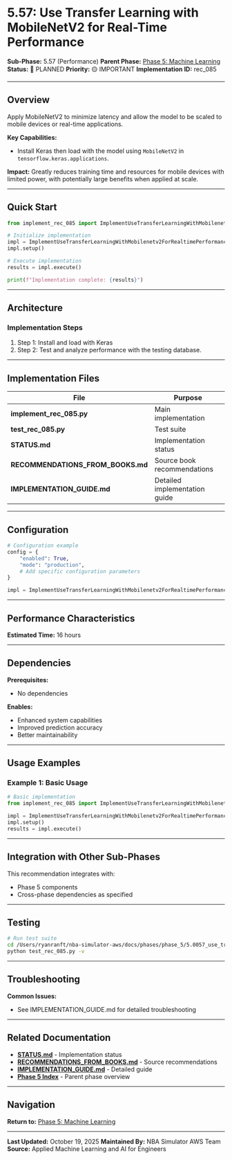 # 5.57: Use Transfer Learning with MobileNetV2 for Real-Time Performance

**Sub-Phase:** 5.57 (Performance)
**Parent Phase:** [Phase 5: Machine Learning](../PHASE_5_INDEX.md)
**Status:** 🔵 PLANNED
**Priority:** 🟡 IMPORTANT
**Implementation ID:** rec_085

---

## Overview

Apply MobileNetV2 to minimize latency and allow the model to be scaled to mobile devices or real-time applications.

**Key Capabilities:**
- Install Keras then load with the model using `MobileNetV2` in `tensorflow.keras.applications`.

**Impact:**
Greatly reduces training time and resources for mobile devices with limited power, with potentially large benefits when applied at scale.

---

## Quick Start

```python
from implement_rec_085 import ImplementUseTransferLearningWithMobilenetv2ForRealtimePerformance

# Initialize implementation
impl = ImplementUseTransferLearningWithMobilenetv2ForRealtimePerformance()
impl.setup()

# Execute implementation
results = impl.execute()

print(f"Implementation complete: {results}")
```

---

## Architecture

### Implementation Steps

1. Step 1: Install and load with Keras
2. Step 2: Test and analyze performance with the testing database.

---

## Implementation Files

| File | Purpose |
|------|---------|
| **implement_rec_085.py** | Main implementation |
| **test_rec_085.py** | Test suite |
| **STATUS.md** | Implementation status |
| **RECOMMENDATIONS_FROM_BOOKS.md** | Source book recommendations |
| **IMPLEMENTATION_GUIDE.md** | Detailed implementation guide |

---

## Configuration

```python
# Configuration example
config = {
    "enabled": True,
    "mode": "production",
    # Add specific configuration parameters
}

impl = ImplementUseTransferLearningWithMobilenetv2ForRealtimePerformance(config=config)
```

---

## Performance Characteristics

**Estimated Time:** 16 hours

---

## Dependencies

**Prerequisites:**
- No dependencies

**Enables:**
- Enhanced system capabilities
- Improved prediction accuracy
- Better maintainability

---

## Usage Examples

### Example 1: Basic Usage

```python
# Basic implementation
from implement_rec_085 import ImplementUseTransferLearningWithMobilenetv2ForRealtimePerformance

impl = ImplementUseTransferLearningWithMobilenetv2ForRealtimePerformance()
impl.setup()
results = impl.execute()
```

---

## Integration with Other Sub-Phases

This recommendation integrates with:
- Phase 5 components
- Cross-phase dependencies as specified

---

## Testing

```bash
# Run test suite
cd /Users/ryanranft/nba-simulator-aws/docs/phases/phase_5/5.0057_use_transfer_learning_with_mobilenetv2_for_real-time_perform
python test_rec_085.py -v
```

---

## Troubleshooting

**Common Issues:**
- See IMPLEMENTATION_GUIDE.md for detailed troubleshooting

---

## Related Documentation

- **[STATUS.md](STATUS.md)** - Implementation status
- **[RECOMMENDATIONS_FROM_BOOKS.md](RECOMMENDATIONS_FROM_BOOKS.md)** - Source recommendations
- **[IMPLEMENTATION_GUIDE.md](IMPLEMENTATION_GUIDE.md)** - Detailed guide
- **[Phase 5 Index](../PHASE_5_INDEX.md)** - Parent phase overview

---

## Navigation

**Return to:** [Phase 5: Machine Learning](../PHASE_5_INDEX.md)

---

**Last Updated:** October 19, 2025
**Maintained By:** NBA Simulator AWS Team
**Source:** Applied Machine Learning and AI for Engineers
